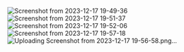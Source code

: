 ![Screenshot from 2023-12-17 19-49-36](https://github.com/the-grignard-reagent/Electricity-Billing-System/assets/76035351/3a59cb74-1ac1-4632-88e5-863c851ae6b2)
![Screenshot from 2023-12-17 19-51-37](https://github.com/the-grignard-reagent/Electricity-Billing-System/assets/76035351/96525028-7650-4d75-a3dd-312e8adfd3c7)
![Screenshot from 2023-12-17 19-52-06](https://github.com/the-grignard-reagent/Electricity-Billing-System/assets/76035351/a9648a73-1613-4a8c-8c63-ef05acaaf01b)
![Screenshot from 2023-12-17 19-57-18](https://github.com/the-grignard-reagent/Electricity-Billing-System/assets/76035351/ce4ac431-cd94-4ba4-b293-718db02809e2)
![Uploading Screenshot from 2023-12-17 19-56-58.png…]()
